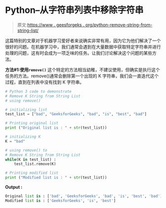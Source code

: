 # Python–从字符串列表中移除字符串

> 原文:[https://www . geesforgeks . org/python-remove-string-from-string-list/](https://www.geeksforgeeks.org/python-remove-string-from-string-list/)

这篇特别的文章对于机器学习爱好者来说确实非常有用，因为它为他们解决了一个很好的问题。在机器学习中，我们通常会遇到在大量数据中获取特定字符串并进行处理的问题，这有时会成为一项乏味的任务。让我们讨论解决这个问题的某些方法。

**方法#1:使用`remove()`**
这个特定的方法相当幼稚，不建议使用，但确实是执行这个任务的方法。remove()通常会删除第一个出现的 K 字符串，我们会一直迭代这个过程，直到在列表中没有找到 K 字符串。

```py
# Python 3 code to demonstrate 
# Remove K String from String List
# using remove()

# initializing list 
test_list = ["bad", "GeeksforGeeks", "bad", "is", "best", "bad"]

# Printing original list
print ("Original list is : " + str(test_list))

# initializing K 
K = "bad"

# using remove() to
# Remove K String from String List
while(K in test_list) :
    test_list.remove(K)

# Printing modified list 
print ("Modified list is : " + str(test_list))
```

**Output :**

```py
Original list is : ['bad', 'GeeksforGeeks', 'bad', 'is', 'best', 'bad']
Modified list is : ['GeeksforGeeks', 'is', 'best']

```
